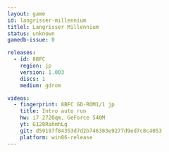 ```yaml
---
layout: game
id: langrisser-millennium
titlel: Langrisser Millennium
status: unknown
gamedb-issue: 0

releases:
  - id: 8BFC
    region: jp
    version: 1.003
    discs: 1
    medium: gdrom

videos:
  - fingerprint: 8BFC GD-ROM1/1 jp
    title: Intro auto run
    hw: i7 2720qm, GeForce 540M
    yt: G120RahmhLg
    git: d59197f84353d7d2b746383e9277d9ed7c8c4053
    platform: win86-release
---
```

